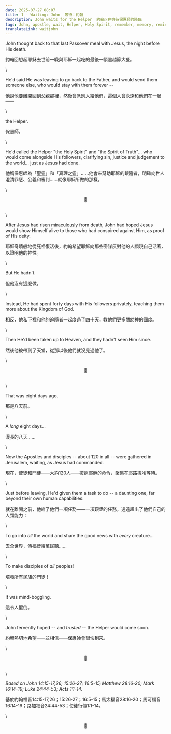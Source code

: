 ```yaml
---
date: 2025-07-27 08:07
title: 1 - Waiting: John  等待：約翰
description: John waits for the Helper  約翰正在等待保惠師的降臨
tags: John, apostle, wait, Helper, Holy Spirit, remember, memory, reminisce, mission, commission
translateLink: waitjohn
---
```


John thought back to that last Passover meal with Jesus, the night before His death. 

約翰回想起耶穌去世前一晚與耶穌一起吃的最後一頓逾越節大餐。

\

He'd said He was leaving to go back to the Father, and would send them someone else, who would stay with them forever --

他說他要離開回到父親那裡，然後會派別人給他們，這個人會永遠和他們在一起——

\

the Helper.

保惠師。

\

He'd called the Helper "the Holy Spirit" and "the Spirit of Truth"... who would come alongside His followers, clarifying sin, justice and judgement to the world... just as Jesus had done.

他稱保惠師為「聖靈」和「真理之靈」......他會來幫助耶穌的跟隨者，明確向世人澄清罪惡、公義和審判......就像耶穌所做的那樣。

\

<center>💠</center>

\
\

After Jesus had risen miraculously from death, John had hoped Jesus would show Himself alive to those who had conspired against Him, as proof of His deity.

耶穌奇蹟般地從死裡復活後，約翰希望耶穌向那些密謀反對他的人顯現自己活著，以證明他的神性。

\

But He hadn't.

但他沒有這麼做。

\

Instead, He had spent forty days with His followers privately, teaching them more about the Kingdom of God.

相反，他私下裡和他的追隨者一起度過了四十天，教他們更多關於神的國度。

\

Then He'd been taken up to Heaven, and they hadn't seen Him since.

然後他被帶到了天堂，從那以後他們就沒見過他了。

\

<center>💠</center>

\
\

That was eight days ago. 

那是八天前。

\

A *long* eight days...

漫長的八天......

\

Now the Apostles and disciples -- about 120 in all -- were gathered in Jerusalem, waiting, as Jesus had commanded.

現在，使徒和門徒——大約120人——按照耶穌的命令，聚集在耶路撒冷等待。

\

Just before leaving, He'd given them a task to do -- a daunting one, far beyond their own human capabilities:

就在離開之前，他給了他們一項任務——一項艱鉅的任務，遠遠超出了他們自己的人類能力：

\

To go into *all* the world and share the good news with *every* creature...

去全世界，傳福音給萬民聽......

\

To make disciples of *all* peoples!

培養所有民族的門徒！

\

It was mind-boggling. 

這令人壓倒。

\

John fervently hoped -- and *trusted* -- the Helper would come soon. 

約翰熱切地希望——並相信——保惠師會很快到來。

\

<center>💠</center>

\
\

*Based on John 14:15-17,26; 15:26-27; 16:5-15; Matthew 28:16-20; Mark 16:14-19; Luke 24:44-53; Acts 1:1-14.*

基於約翰福音14:15-17,26；15:26-27；16:5-15；馬太福音28:16-20；馬可福音16:14-19；路加福音24:44-53；使徒行傳1:1-14。

\

<center>💠</center>
